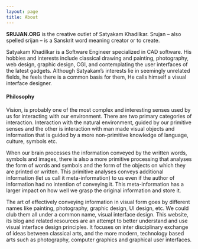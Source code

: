 ```yaml
---
layout: page
title: About
---
```


__SRUJAN.ORG__ is the creative outlet of Satyakam Khadilkar. Srujan – also spelled srijan – is a Sanskrit word meaning creator or to create.

Satyakam Khadilkar is a Software Engineer specialized in CAD software. His hobbies and interests include classical drawing and painting, photography, web design, graphic design, CGI, and contemplating the user interfaces of the latest gadgets. Although Satyakam’s interests lie in seemingly unrelated fields, he feels there is a common basis for them, He calls himself a visual interface designer.

#### Philosophy

Vision, is probably one of the most complex and interesting senses used by us for interacting with our environment. There are two primary categories of interaction. Interaction with the natural environment, guided by our primitive senses and the other is interaction with man made visual objects and information that is guided by a more non-primitive knowledge of language, culture, symbols etc.

When our brain processes the information conveyed by the written words, symbols and images, there is also a more primitive processing that analyses the form of words and symbols and the form of the objects on which they are printed or written. This primitive analyses conveys additional information (let us call it meta-information) to us even if the author of information had no intention of conveying it. This meta-information has a larger impact on how well we grasp the original information and store it.

The art of effectively conveying information in visual form goes by different names like painting, photography, graphic design, UI design, etc. We could club them all under a common name, visual interface design. This website, its blog and related resources are an attempt to better understand and use visual interface design principles. It focuses on inter disciplinary exchange of ideas between classical arts, and the more modern, technology based arts such as photography, computer graphics and graphical user interfaces.